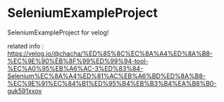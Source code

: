 # SeleniumExampleProject
SeleniumExampleProject for velog!

related info : https://velog.io/@chacha/%ED%85%8C%EC%8A%A4%ED%8A%B8-%EC%9E%90%EB%8F%99%ED%99%94-tool-%EC%A0%95%EB%A6%AC-3%ED%83%84-Selenium%EC%8A%A4%ED%81%AC%EB%A6%BD%ED%8A%B8-%EC%9E%91%EC%84%B1%ED%95%B4%EB%B3%B4%EA%B8%B0-guk591xxov
